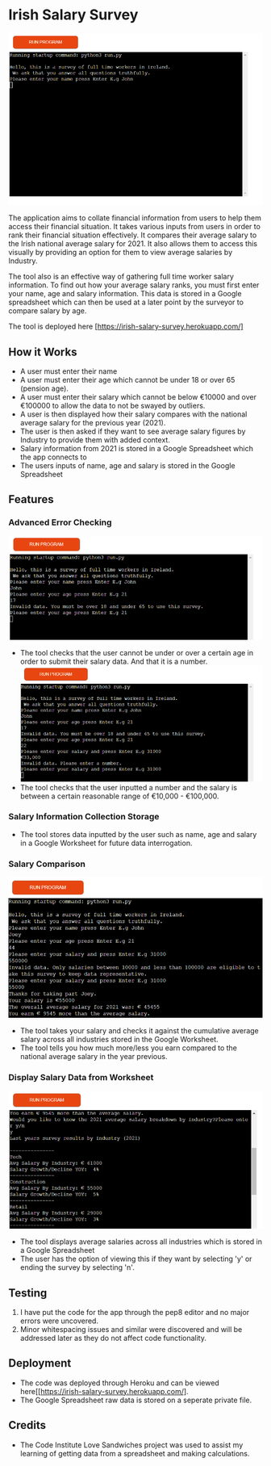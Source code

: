 # Irish Salary Survey 
![Project Preview](/assets/images/cover-image-1.png)

The application aims to collate financial information from users to help them access their financial situation. It takes various inputs from users in order to rank their financial situation effectively. It compares their average salary to the Irish national average salary for 2021. It also allows them to access this visually by providing an option for them to view average salaries by Industry.

The tool also is an effective way of gathering full time worker salary information. To find out how your average salary ranks, you must first enter your name, age and salary information. This data is stored in a Google spreadsheet which can then be used at a later point by the surveyor to compare salary by age.

The tool is deployed here [https://irish-salary-survey.herokuapp.com/]

## How it Works

* A user must enter their name
* A user must enter their age which cannot be under 18 or over 65 (pension age). 
* A user must enter their salary which cannot be below €10000 and over €100000 to allow the data to not be swayed by outliers.
* A user is then displayed how their salary compares with the national average salary for the previous year (2021).
* The user is then asked if they want to see average salary figures by Industry to provide them with added context.
* Salary information from 2021 is stored in a Google Spreadsheet which the app connects to
* The users inputs of name, age and salary is stored in the Google Spreadsheet

## Features

### Advanced Error Checking
![Age error display](/assets/images/age-error-display.png)
* The tool checks that the user cannot be under or over a certain age in order to submit their salary data. And that it is a number.
![Salary error display](/assets/images/number-error.png)
* The tool checks that the user inputted a number and the salary is between a certain reasonable range of €10,000 - €100,000.

### Salary Information Collection Storage
* The tool stores data inputted by the user such as name, age and salary in a Google Worksheet for future data interrogation.

### Salary Comparison
![Salary Comparison](/assets/images/comparison.png)
* The tool takes your salary and checks it against the cumulative average salary across all industries stored in the Google Worksheet.
* The tool tells you how much more/less you earn compared to the national average salary in the year previous.


### Display Salary Data from Worksheet
![Display Industry Salaries](/assets/images/data-display.png)
* The tool displays average salaries across all industries which is stored in a Google Spreadsheet
* The user has the option of viewing this if they want by selecting 'y' or ending the survey by selecting 'n'.

## Testing
1. I have put the code for the app through the pep8 editor and no major errors were uncovered.
2. Minor whitespacing issues and similar were discovered and will be addressed later as they do not affect code functionality.

## Deployment
* The code was deployed through Heroku and can be viewed here[[https://irish-salary-survey.herokuapp.com/].
* The Google Spreadsheet raw data is stored on a seperate private file.

## Credits 
* The Code Institute Love Sandwiches project was used to assist my learning of getting data from a spreadsheet and making calculations.

